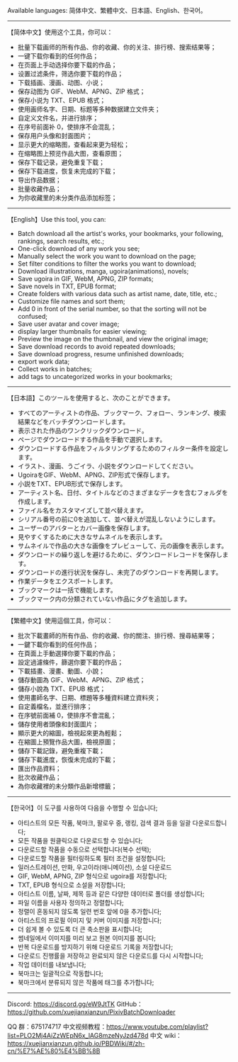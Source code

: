 Available languages:
简体中文、繁體中文、日本語、English、한국어。

----------------------------

【简体中文】使用这个工具，你可以：
- 批量下载画师的所有作品、你的收藏、你的关注、排行榜、搜索结果等；
- 一键下载你看到的任何作品；
- 在页面上手动选择你要下载的作品；
- 设置过滤条件，筛选你要下载的作品；
- 下载插画、漫画、动图、小说；
- 保存动图为 GIF、WebM、APNG、ZIP 格式；
- 保存小说为 TXT、EPUB 格式；
- 使用画师名字、日期、标题等多种数据建立文件夹；
- 自定义文件名，并进行排序；
- 在序号前面补 0，使排序不会混乱；
- 保存用户头像和封面图片；
- 显示更大的缩略图，查看起来更为轻松；
- 在缩略图上预览作品大图，查看原图；
- 保存下载记录，避免重复下载；
- 保存下载进度，恢复未完成的下载；
- 导出作品数据；
- 批量收藏作品；
- 为你收藏里的未分类作品添加标签；

----------------------------

【English】Use this tool, you can:
- Batch download all the artist's works, your bookmarks, your following, rankings, search results, etc.;
- One-click download of any work you see;
- Manually select the work you want to download on the page;
- Set filter conditions to filter the works you want to download;
- Download illustrations, manga, ugoira(animations), novels;
- Save ugoira in GIF, WebM, APNG, ZIP formats;
- Save novels in TXT, EPUB format;
- Create folders with various data such as artist name, date, title, etc.;
- Customize file names and sort them;
- Add 0 in front of the serial number, so that the sorting will not be confused;
- Save user avatar and cover image;
- display larger thumbnails for easier viewing;
- Preview the image on the thumbnail, and view the original image;
- Save download records to avoid repeated downloads;
- Save download progress, resume unfinished downloads;
- export work data;
- Collect works in batches;
- add tags to uncategorized works in your bookmarks;

----------------------------

【日本語】このツールを使用すると、次のことができます。
- すべてのアーティストの作品、ブックマーク、フォロー、ランキング、検索結果などをバッチダウンロードします。
- 表示された作品のワンクリックダウンロード。
- ページでダウンロードする作品を手動で選択します。
- ダウンロードする作品をフィルタリングするためのフィルター条件を設定します。
- イラスト、漫画、うごイラ、小説をダウンロードしてください。
- UgoiraをGIF、WebM、APNG、ZIP形式で保存します。
- 小説をTXT、EPUB形式で保存します。
- アーティスト名、日付、タイトルなどのさまざまなデータを含むフォルダを作成します。
- ファイル名をカスタマイズして並べ替えます。
- シリアル番号の前に0を追加して、並べ替えが混乱しないようにします。
- ユーザーのアバターとカバー画像を保存します。
- 見やすくするために大きなサムネイルを表示します。
- サムネイルで作品の大きな画像をプレビューして、元の画像を表示します。
- ダウンロードの繰り返しを避けるために、ダウンロードレコードを保存します。
- ダウンロードの進行状況を保存し、未完了のダウンロードを再開します。
- 作業データをエクスポートします。
- ブックマークは一括で機能します。
- ブックマーク内の分類されていない作品にタグを追加します。

----------------------------

【繁體中文】使用這個工具，你可以：
- 批次下載畫師的所有作品、你的收藏、你的關注、排行榜、搜尋結果等；
- 一鍵下載你看到的任何作品；
- 在頁面上手動選擇你要下載的作品；
- 設定過濾條件，篩選你要下載的作品；
- 下載插畫、漫畫、動圖、小說；
- 儲存動圖為 GIF、WebM、APNG、ZIP 格式；
- 儲存小說為 TXT、EPUB 格式；
- 使用畫師名字、日期、標題等多種資料建立資料夾；
- 自定義檔名，並進行排序；
- 在序號前面補 0，使排序不會混亂；
- 儲存使用者頭像和封面圖片；
- 顯示更大的縮圖，檢視起來更為輕鬆；
- 在縮圖上預覽作品大圖，檢視原圖；
- 儲存下載記錄，避免重複下載；
- 儲存下載進度，恢復未完成的下載；
- 匯出作品資料；
- 批次收藏作品；
- 為你收藏裡的未分類作品新增標籤；

----------------------------

【한국어】이 도구를 사용하여 다음을 수행할 수 있습니다;
- 아티스트의 모든 작품, 북마크, 팔로우 중, 랭킹, 검색 결과 등을 일괄 다운로드합니다;
- 모든 작품을 원클릭으로 다운로드할 수 있습니다;
- 다운로드할 작품을 수동으로 선택합니다(복수 선택);
- 다운로드할 작품을 필터링하도록 필터 조건을 설정합니다;
- 일러스트레이션, 만화, 우고이라(애니메이션), 소설 다운로드
- GIF, WebM, APNG, ZIP 형식으로 ugoira를 저장합니다;
- TXT, EPUB 형식으로 소설을 저장합니다;
- 아티스트 이름, 날짜, 제목 등과 같은 다양한 데이터로 폴더를 생성합니다;
- 파일 이름을 사용자 정의하고 정렬합니다;
- 정렬이 혼동되지 않도록 일련 번호 앞에 0을 추가합니다;
- 아티스트의 프로필 이미지 및 커버 이미지를 저장합니다;
- 더 쉽게 볼 수 있도록 더 큰 축소판을 표시합니다;
- 썸네일에서 이미지를 미리 보고 원본 이미지를 봅니다;
- 반복 다운로드를 방지하기 위해 다운로드 기록을 저장합니다;
- 다운로드 진행률을 저장하고 완료되지 않은 다운로드를 다시 시작합니다;
- 작업 데이터를 내보냅니다;
- 북마크는 일괄적으로 작동합니다;
- 북마크에서 분류되지 않은 작품에 태그를 추가합니다;

----------------------------

Discord:  https://discord.gg/eW9JtTK
GitHub：https://github.com/xuejianxianzun/PixivBatchDownloader

QQ 群：675174717
中文视频教程：https://www.youtube.com/playlist?list=PLO2Mj4AiZzWEpN6x_lAG8mzeNyJzd478d
中文 wiki：https://xuejianxianzun.github.io/PBDWiki/#/zh-cn/%E7%AE%80%E4%BB%8B